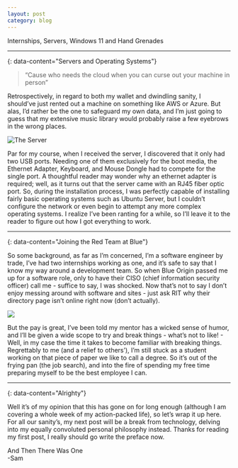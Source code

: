 ```yaml
---
layout: post
category: blog
---
```


Internships, Servers, Windows 11 and Hand Grenades

---
{: data-content="Servers and Operating Systems"}

> “Cause who needs the cloud when you can curse out your machine in person”

Retrospectively, in regard to both my wallet and dwindling sanity, I should’ve just rented out a machine on something like AWS or Azure. But alas, I’d rather be the one to safeguard my own data, and I’m just going to guess that my extensive music library would probably raise a few eyebrows in the wrong places.

![The Server](/_posts/assets/images/blog/server.jpg)

Par for my course, when I received the server, I discovered that it only had two USB ports. Needing one of them exclusively for the boot media, the Ethernet Adapter, Keyboard, and Mouse Dongle had to compete for the single port. A thoughtful reader may wonder why an ethernet adapter is required; well, as it turns out that the server came with an RJ45 fiber optic port. So, during the installation process, I was perfectly capable of installing fairly basic operating systems such as Ubuntu Server, but I couldn’t configure the network or even begin to attempt any more complex operating systems. I realize I’ve been ranting for a while, so I’ll leave it to the reader to figure out how I got everything to work.

---
{: data-content="Joining the Red Team at Blue"}

So some background, as far as I’m concerned, I’m a software engineer by trade, I’ve had two internships working as one, and it’s safe to say that I know my way around a development team. So when Blue Origin passed me up for a software role, only to have their CISO (chief information security officer) call me - suffice to say, I was shocked. Now that’s not to say I don’t enjoy messing around with software and sites - just ask RIT why their directory page isn’t online right now (don’t actually).

![](/_posts/assets/images/blog/blue.jpg)

But the pay is great, I’ve been told my mentor has a wicked sense of humor, and I’ll be given a wide scope to try and break things - what’s not to like! - Well, in my case the time it takes to become familiar with breaking things. Regrettably to me (and a relief to others’), I’m still stuck as a student working on that piece of paper we like to call a degree. So it’s out of the frying pan (the job search), and into the fire of spending my free time preparing myself to be the best employee I can.

---
{: data-content="Alrighty"}

Well it’s of my opinion that this has gone on for long enough (although I am covering a whole week of my action-packed life), so let’s wrap it up here. For all our sanity’s, my next post will be a break from technology, delving into my equally convoluted personal philosophy instead. Thanks for reading my first post, I really should go write the preface now.

And Then There Was One  
\-Sam
